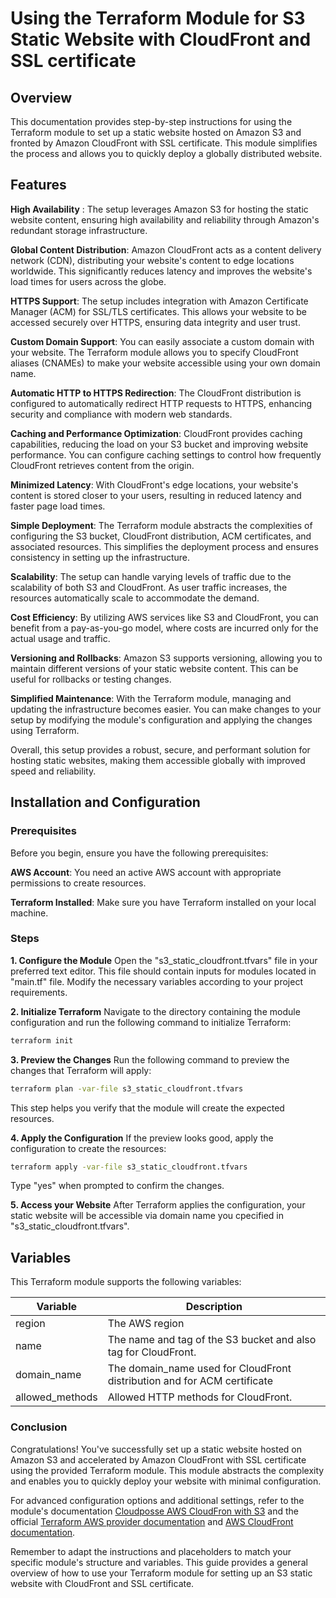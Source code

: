 # Using the Terraform Module for S3 Static Website with CloudFront and SSL certificate

## Overview

This documentation provides step-by-step instructions for using the Terraform module to set up a static website hosted on Amazon S3 and fronted by Amazon CloudFront with SSL certificate. This module simplifies the process and allows you to quickly deploy a globally distributed website.

## Features

**High Availability** : The setup leverages Amazon S3 for hosting the static website content, ensuring high availability and reliability through Amazon's redundant storage infrastructure.

**Global Content Distribution**: Amazon CloudFront acts as a content delivery network (CDN), distributing your website's content to edge locations worldwide. This significantly reduces latency and improves the website's load times for users across the globe.

**HTTPS Support**: The setup includes integration with Amazon Certificate Manager (ACM) for SSL/TLS certificates. This allows your website to be accessed securely over HTTPS, ensuring data integrity and user trust.

**Custom Domain Support**: You can easily associate a custom domain with your website. The Terraform module allows you to specify CloudFront aliases (CNAMEs) to make your website accessible using your own domain name.

**Automatic HTTP to HTTPS Redirection**: The CloudFront distribution is configured to automatically redirect HTTP requests to HTTPS, enhancing security and compliance with modern web standards.

**Caching and Performance Optimization**: CloudFront provides caching capabilities, reducing the load on your S3 bucket and improving website performance. You can configure caching settings to control how frequently CloudFront retrieves content from the origin.

**Minimized Latency**: With CloudFront's edge locations, your website's content is stored closer to your users, resulting in reduced latency and faster page load times.

**Simple Deployment**: The Terraform module abstracts the complexities of configuring the S3 bucket, CloudFront distribution, ACM certificates, and associated resources. This simplifies the deployment process and ensures consistency in setting up the infrastructure.

**Scalability**: The setup can handle varying levels of traffic due to the scalability of both S3 and CloudFront. As user traffic increases, the resources automatically scale to accommodate the demand.

**Cost Efficiency**: By utilizing AWS services like S3 and CloudFront, you can benefit from a pay-as-you-go model, where costs are incurred only for the actual usage and traffic.

**Versioning and Rollbacks**: Amazon S3 supports versioning, allowing you to maintain different versions of your static website content. This can be useful for rollbacks or testing changes.

**Simplified Maintenance**: With the Terraform module, managing and updating the infrastructure becomes easier. You can make changes to your setup by modifying the module's configuration and applying the changes using Terraform.

Overall, this setup provides a robust, secure, and performant solution for hosting static websites, making them accessible globally with improved speed and reliability.

## Installation and Configuration

### Prerequisites

Before you begin, ensure you have the following prerequisites:

**AWS Account**: You need an active AWS account with appropriate permissions to create resources.

**Terraform Installed**: Make sure you have Terraform installed on your local machine. 

### Steps

**1. Configure the Module**
Open the "s3_static_cloudfront.tfvars" file in your preferred text editor. This file should contain inputs for modules located in "main.tf" file. Modify the necessary variables according to your project requirements.

**2. Initialize Terraform**
Navigate to the directory containing the module configuration and run the following command to initialize Terraform:

```sh
terraform init
```
**3. Preview the Changes**
Run the following command to preview the changes that Terraform will apply:

```sh
terraform plan -var-file s3_static_cloudfront.tfvars
```

This step helps you verify that the module will create the expected resources.

**4. Apply the Configuration**
If the preview looks good, apply the configuration to create the resources:

```sh
terraform apply -var-file s3_static_cloudfront.tfvars
```

Type "yes" when prompted to confirm the changes.

**5. Access your Website**
After Terraform applies the configuration, your static website will be accessible via domain name you cpecified in "s3_static_cloudfront.tfvars".

## Variables
This Terraform module supports the following variables:

| Variable | Description |
| ------ | ------ |
| region | The AWS region |
| name | The name and tag of the S3 bucket and also tag for CloudFront. |
| domain_name | The domain_name used for CloudFront distribution and for ACM certificate |
| allowed_methods| Allowed HTTP methods for CloudFront. |

### Conclusion
Congratulations! You've successfully set up a static website hosted on Amazon S3 and accelerated by Amazon CloudFront with SSL certificate using the provided Terraform module. This module abstracts the complexity and enables you to quickly deploy your website with minimal configuration.

For advanced configuration options and additional settings, refer to the module's documentation [Cloudposse AWS CloudFron with S3][PlGh] and the official [Terraform AWS provider documentation][PlDb] and [AWS CloudFront documentation][PlGd].

Remember to adapt the instructions and placeholders to match your specific module's structure and variables. This guide provides a general overview of how to use your Terraform module for setting up an S3 static website with CloudFront and SSL certificate.

[PlGh]: <https://github.com/cloudposse/terraform-aws-cloudfront-s3-cdn>
[PlDb]: <https://registry.terraform.io/providers/hashicorp/aws/latest>
[PlGd]: <https://repost.aws/knowledge-center/cloudfront-serve-static-website>